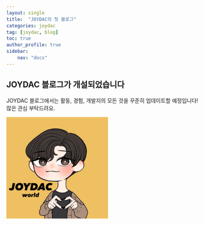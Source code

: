 ```yaml
---
layout: single
title:  "JOYDAC의 첫 블로그"
categories: joydac
tag: [joydac, blog]
toc: true
author_profile: true
sidebar:
    nav: "docs"
---
```


## JOYDAC 블로그가 개설되었습니다
JOYDAC 블로그에서는 활동, 경험, 개발지의 모든 것을 꾸준히 업데이트할 예정입니다!
많은 관심 부탁드려요.

<img src="../images/JOYDAC.jpg" alt="JOYDAC" style="zoom:33%;" />
